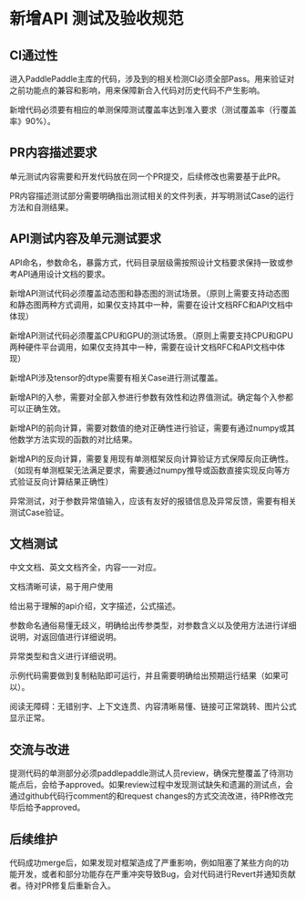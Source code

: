 ﻿# 新增API 测试及验收规范

## CI通过性

进入PaddlePaddle主库的代码，涉及到的相关检测CI必须全部Pass。用来验证对之前功能点的兼容和影响，用来保障新合入代码对历史代码不产生影响。

新增代码必须要有相应的单测保障测试覆盖率达到准入要求（测试覆盖率（行覆盖率》90%）。

## PR内容描述要求

单元测试内容需要和开发代码放在同一个PR提交，后续修改也需要基于此PR。

PR内容描述测试部分需要明确指出测试相关的文件列表，并写明测试Case的运行方法和自测结果。

## API测试内容及单元测试要求

API命名，参数命名，暴露方式，代码目录层级需按照设计文档要求保持一致或参考API通用设计文档的要求。

新增API测试代码必须覆盖动态图和静态图的测试场景。（原则上需要支持动态图和静态图两种方式调用，如果仅支持其中一种，需要在设计文档RFC和API文档中体现）

新增API测试代码必须覆盖CPU和GPU的测试场景。（原则上需要支持CPU和GPU两种硬件平台调用，如果仅支持其中一种，需要在设计文档RFC和API文档中体现）

新增API涉及tensor的dtype需要有相关Case进行测试覆盖。

新增API的入参，需要对全部入参进行参数有效性和边界值测试。确定每个入参都可以正确生效。

新增API的前向计算，需要对数值的绝对正确性进行验证，需要有通过numpy或其他数学方法实现的函数的对比结果。

新增API的反向计算，需要复用现有单测框架反向计算验证方式保障反向正确性。（如现有单测框架无法满足要求，需要通过numpy推导或函数直接实现反向等方式验证反向计算结果正确性）

异常测试，对于参数异常值输入，应该有友好的报错信息及异常反馈，需要有相关测试Case验证。

## 文档测试

中文文档、英文文档齐全，内容一一对应。

文档清晰可读，易于用户使用

给出易于理解的api介绍，文字描述，公式描述。

参数命名通俗易懂无歧义，明确给出传参类型，对参数含义以及使用方法进行详细说明，对返回值进行详细说明。

异常类型和含义进行详细说明。

示例代码需要做到复制粘贴即可运行，并且需要明确给出预期运行结果（如果可以）。

阅读无障碍：无错别字、上下文连贯、内容清晰易懂、链接可正常跳转、图片公式显示正常。

## 交流与改进

提测代码的单测部分必须paddlepaddle测试人员review，确保完整覆盖了待测功能点后，会给予approved。如果review过程中发现测试缺失和遗漏的测试点，会通过github代码行comment的和request changes的方式交流改进，待PR修改完毕后给予approved。

## 后续维护

代码成功merge后，如果发现对框架造成了严重影响，例如阻塞了某些方向的功能开发，或者和部分功能存在严重冲突导致Bug，会对代码进行Revert并通知贡献者。待对PR修复后重新合入。